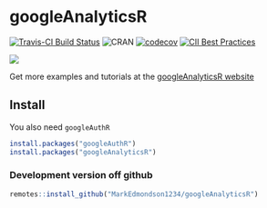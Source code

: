 # googleAnalyticsR
[![Travis-CI Build Status](https://travis-ci.org/MarkEdmondson1234/googleAnalyticsR.svg?branch=master)](https://travis-ci.org/MarkEdmondson1234/googleAnalyticsR)
![CRAN](http://www.r-pkg.org/badges/version/googleAnalyticsR)
[![codecov](https://codecov.io/gh/MarkEdmondson1234/googleAnalyticsR/branch/master/graph/badge.svg)](https://codecov.io/gh/MarkEdmondson1234/googleAnalyticsR)
[![CII Best Practices](https://bestpractices.coreinfrastructure.org/projects/2025/badge)](https://bestpractices.coreinfrastructure.org/projects/2025)

![](https://raw.githubusercontent.com/MarkEdmondson1234/googleAnalyticsR/master/inst/hexlogo/hex.png)

Get more examples and tutorials at the [googleAnalyticsR website](http://code.markedmondson.me/googleAnalyticsR)

## Install

You also need `googleAuthR`

```r
install.packages("googleAuthR")
install.packages("googleAnalyticsR")
```

### Development version off github

```r
remotes::install_github("MarkEdmondson1234/googleAnalyticsR")
```
